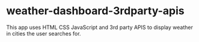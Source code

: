 # weather-dashboard-3rdparty-apis
This app uses HTML CSS JavaScript and 3rd party APIS to display weather in cities the user searches for.


